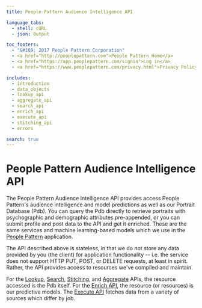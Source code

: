 ```yaml
---
title: People Pattern Audience Intelligence API

language_tabs:
  - shell: cURL
  - json: Output

toc_footers:
  - "&#169; 2017 People Pattern Corporation"
  - <a href="http://peoplepattern.com">People Pattern Home</a>
  - <a href="https://app.peoplepattern.com/signin">Log in</a>
  - <a href="https://www.peoplepattern.com/privacy.html">Privacy Policy</a>

includes:
  - introduction
  - data_objects
  - lookup_api
  - aggregate_api
  - search_api
  - enrich_api
  - execute_api
  - stitching_api
  - errors

search: true
---
```


# People Pattern Audience Intelligence API

The People Pattern Audience Intelligence API provides access People Pattern's
audience intelligence and model predictions as well as our Portrait Database (Pdb).
You can query the Pdb directly to retrieve portraits with psychographic and demographic attributes pre-appended,
or you can submit profile and post data to the API and get it enriched.  These are the same services and machine
learning-based models which we use in the
[People Pattern](http://app.peoplepattern.com) application.

The API described above is stateless, in that we do not
store any data provided by you (the client) for application
functionality -- i.e. the service does not support HTTP PUT,
POST, or DELETE requests, at least in spirit. Rather, the API
provides access to resources we've compiled and maintain.

For the [Lookup](#lookup-api), [Search](#search-api), [Stitching](#stitching-api), and
[Aggregate](#aggregate-api) APIs, the resource accessed is the
Pdb itself. For the [Enrich API](#enrich-api), the resource
(or resources) is our predictive models.  The [Execute API](#execute-api) fetches
data from a variety of sources which differ by job.
